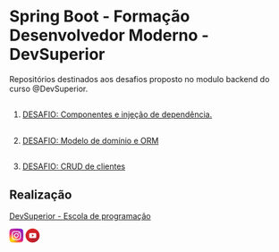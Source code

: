 <h1>Spring Boot - Formação Desenvolvedor Moderno - DevSuperior</h1>

Repositórios destinados aos desafios proposto no modulo backend do curso @DevSuperior. 

##

1. [DESAFIO: Componentes e injeção de dependência.](https://github.com/joosecj/SpringBoot-FDM/tree/main/DesafioUm)

   ##

1. [DESAFIO: Modelo de domínio e ORM](https://github.com/joosecj/SpringBoot-FDM/tree/main/DesafioDois)

   ##

1. [DESAFIO: CRUD de clientes](https://github.com/joosecj/SpringBoot-FDM/tree/main/DesafioTres)

#### 









## Realização

[DevSuperior - Escola de programação](https://devsuperior.com.br/)

[![DevSuperior no Instagram](https://raw.githubusercontent.com/devsuperior/bds-assets/main/ds/ig-icon.png)](https://instagram.com/devsuperior.ig) ![DevSuperior no Youtube](https://raw.githubusercontent.com/devsuperior/bds-assets/main/ds/yt-icon.png)